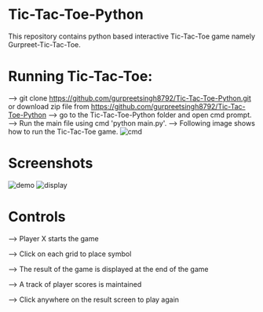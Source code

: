 # Tic-Tac-Toe-Python
This repository contains python based interactive Tic-Tac-Toe game namely Gurpreet-Tic-Tac-Toe.

# Running Tic-Tac-Toe:

--> git clone https://github.com/gurpreetsingh8792/Tic-Tac-Toe-Python.git or 
    download zip file from  https://github.com/gurpreetsingh8792/Tic-Tac-Toe-Python
--> go to the Tic-Tac-Toe-Python folder and open cmd prompt.
--> Run the main file using cmd 'python main.py'.
--> Following image shows how to run the Tic-Tac-Toe game.
![cmd](https://user-images.githubusercontent.com/76162298/159150684-ac9991f2-f674-402e-a7af-869cf0a02e30.jpg)



# Screenshots

![demo](https://user-images.githubusercontent.com/76162298/159150587-5bef50e7-1fed-484f-9888-18555813085c.jpg)
![display](https://user-images.githubusercontent.com/76162298/159150591-a9c85b03-03d1-4fa1-be34-436249e6b947.jpg)

# Controls

--> Player X starts the game

--> Click on each grid to place symbol

--> The result of the game is displayed at the end of the game

--> A track of player scores is maintained

--> Click anywhere on the result screen to play again

 
